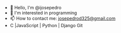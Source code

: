 - 👋 Hello, I'm @ijosepedro
- 👀 I'm interested in programming
- 📫 How to contact me: josepedrod325@gmail.com
- C |JavaScript | Python | Django Git

<!---C++ JavaScript Python
React Django Flutter
MySQL SQLite
Git
ijosepedro/ijosepedro is a ✨ special ✨ repository because its `README.md` (this file) appears on your GitHub profile.
You can click the Preview link to take a look at your changes.
--->
